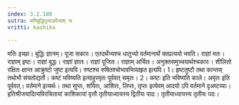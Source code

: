 ```yaml
---
index: 3.2.188
sutra: मतिबुद्धिपूजाऽर्थेभ्यश् च
vritti: kashika

---
```

मतिः इच्छा। बुद्धिः ज्ञानम्। पूजा सकारः। एतदर्थेभ्यश्च धातुभ्यो वर्तमानार्थे क्तप्रत्ययो भवति। राज्ञां मतः। राज्ञाम् इष्टः। राज्ञां बुद्धः। राज्ञां ज्ञातः। राज्ञां पूजितः। राज्ञाम् अर्चितः। अनुक्तसमुच्चयार्थश्चकारः। शीलितो रक्षितः क्षान्त आक्रुष्टो जुष्ट इत्यपि। रुष्टश्च रुषितश्चोभावभिव्याहृत इत्यपि। 1। हृष्टतुष्टौ तथा कान्तस् तथोभौ संयतोद्यतौ। कष्टं भविष्यति इत्याहुरमृतः पूर्ववत् समृतः। 2। कष्टः इति भविष्यति काले। अमृतः इति पूर्ववत्। वर्तमाने इत्यर्थः। तथा सुप्तः, शयितः, आशितः, लिप्तः, तृप्तः इत्येवम् आदयो ऽपि वर्तमाने दृअष्टव्याः। इतिश्रीजयादित्यविरचितायां काशिकायां वृत्तौ तृतीयाध्यायस्य द्वितीयः पादः। तृतीयाध्यायस्य तृतीयः पदः।